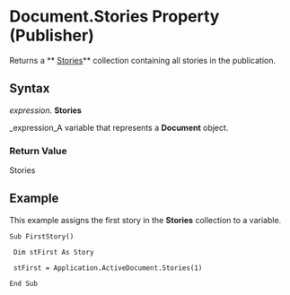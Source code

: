 
# Document.Stories Property (Publisher)

Returns a  ** [Stories](694a0376-fa41-3097-180b-40b8a005ddf6.md)** collection containing all stories in the publication.


## Syntax

 _expression_. **Stories**

 _expression_A variable that represents a  **Document** object.


### Return Value

Stories


## Example

This example assigns the first story in the  **Stories** collection to a variable.


```
Sub FirstStory() 
 
 Dim stFirst As Story 
 
 stFirst = Application.ActiveDocument.Stories(1) 
 
End Sub 
 

```

